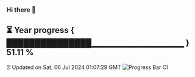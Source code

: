 ### Hi there 👋
⏳ Year progress { ███████████████▁▁▁▁▁▁▁▁▁▁▁▁▁▁▁ } 51.11 %
---
⏰ Updated on Sat, 06 Jul 2024 01:07:29 GMT
![Progress Bar CI](https://github.com/liununu/liununu/workflows/Progress%20Bar%20CI/badge.svg)
